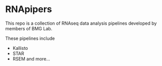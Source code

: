 # RNApipers
This repo is a collection of RNAseq data analysis pipelines developed by members of BMG Lab.

These pipelines include
- Kallisto
- STAR
- RSEM
and more...
